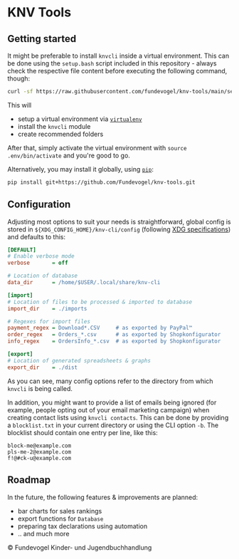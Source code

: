# KNV Tools

## Getting started
It might be preferable to install `knvcli` inside a virtual environment. This can be done using the `setup.bash` script included in this repository - always check the respective file content before executing the following command, though:

```bash
curl -sf https://raw.githubusercontent.com/fundevogel/knv-tools/main/setup.bash | bash
```

This will

- setup a virtual environment via [`virtualenv`](https://virtualenv.pypa.io)
- install the `knvcli` module
- create recommended folders

After that, simply activate the virtual environment with `source .env/bin/activate` and you're good to go.

Alternatively, you may install it globally, using [`pip`](https://pip.pypa.io):

```bash
pip install git+https://github.com/Fundevogel/knv-tools.git
```

## Configuration
Adjusting most options to suit your needs is straightforward, global config is stored in `${XDG_CONFIG_HOME}/knv-cli/config` (following [XDG specifications](https://specifications.freedesktop.org/basedir-spec/basedir-spec-latest.html)) and defaults to this:

```ini
[DEFAULT]
# Enable verbose mode
verbose       = off

# Location of database
data_dir      = /home/$USER/.local/share/knv-cli

[import]
# Location of files to be processed & imported to database
import_dir    = ./imports

# Regexes for import files
payment_regex = Download*.CSV     # as exported by PayPal™
order_regex   = Orders_*.csv      # as exported by Shopkonfigurator
info_regex    = OrdersInfo_*.csv  # as exported by Shopkonfigurator

[export]
# Location of generated spreadsheets & graphs
export_dir    = ./dist
```

As you can see, many config options refer to the directory from which `knvcli` is being called.

In addition, you might want to provide a list of emails being ignored (for example, people opting out of your email marketing campaign) when creating contact lists using `knvcli contacts`. This can be done by providing a `blocklist.txt` in your current directory or using the CLI option `-b`. The blocklist should contain one entry per line, like this:

```text
block-me@example.com
pls-me-2@example.com
f!@#ck-u@example.com
```

## Roadmap

In the future, the following features & improvements are planned:

- bar charts for sales rankings
- export functions for `Database`
- preparing tax declarations using automation
- .. and much more

:copyright: Fundevogel Kinder- und Jugendbuchhandlung
